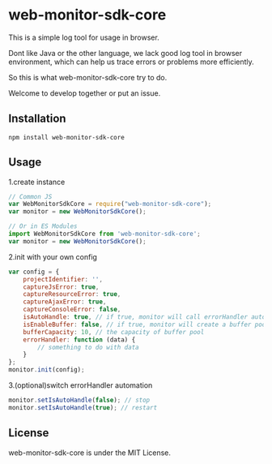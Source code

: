 # web-monitor-sdk-core

This is a simple log tool for usage in browser.

Dont like Java or the other language, we lack good log tool in browser environment, which can help us trace errors or problems more efficiently.

So this is what web-monitor-sdk-core try to do.

Welcome to develop together or put an issue.

## Installation

```shell script
npm install web-monitor-sdk-core
```

## Usage
1.create instance
```javascript
// Common JS
var WebMonitorSdkCore = require("web-monitor-sdk-core");
var monitor = new WebMonitorSdkCore();
```

```javascript
// Or in ES Modules
import WebMonitorSdkCore from 'web-monitor-sdk-core';
var monitor = new WebMonitorSdkCore();
```

2.init with your own config
```javascript
var config = {
    projectIdentifier: '',
    captureJsError: true,
    captureResourceError: true,
    captureAjaxError: true,
    captureConsoleError: false,
    isAutoHandle: true, // if true, monitor will call errorHandler automatically
    isEnableBuffer: false, // if true, monitor will create a buffer pool and save the concurrency info
    bufferCapacity: 10, // the capacity of buffer pool
    errorHandler: function (data) {
        // something to do with data
    }
};
monitor.init(config);
```

3.(optional)switch errorHandler automation
```javascript
monitor.setIsAutoHandle(false); // stop
monitor.setIsAutoHandle(true); // restart
```

## License
web-monitor-sdk-core is under the MIT License.
